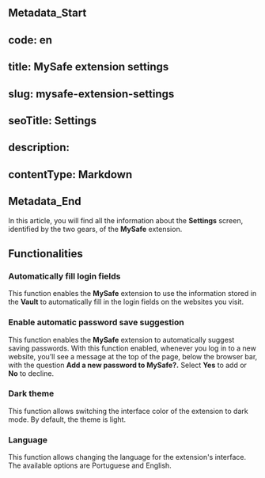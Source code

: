 ## Metadata_Start 
## code: en
## title: MySafe extension settings 
## slug: mysafe-extension-settings 
## seoTitle: Settings 
## description:  
## contentType: Markdown 
## Metadata_End

In this article, you will find all the information about the **Settings** screen, identified by the two gears, of the **MySafe** extension.

## Functionalities

### **Automatically fill login fields**
This function enables the **MySafe** extension to use the information stored in the **Vault** to automatically fill in the login fields on the websites you visit.

### Enable automatic password save suggestion
This function enables the **MySafe** extension to automatically suggest saving passwords. With this function enabled, whenever you log in to a new website, you’ll see a message at the top of the page, below the browser bar, with the question **Add a new password to MySafe?.** Select **Yes** to add or **No** to decline.

### Dark theme
This function allows switching the interface color of the extension to dark mode. By default, the theme is light.

### Language
This function allows changing the language for the extension's interface. The available options are Portuguese and English.

